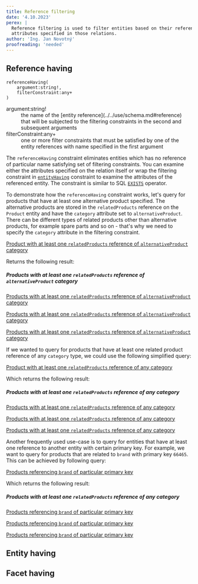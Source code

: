 ```yaml
---
title: Reference filtering
date: '4.10.2023'
perex: |
  Reference filtering is used to filter entities based on their references to other entities in the catalog or
  attributes specified in those relations.
author: 'Ing. Jan Novotný'
proofreading: 'needed'
---
```


## Reference having

```evitaql-syntax
referenceHaving(
    argument:string!,
    filterConstraint:any+
)
```

<dl>
    <dt>argument:string!</dt>
    <dd>
        the name of the [entity reference](../../use/schema.md#reference) that will be subjected to the filtering 
        constraints in the second and subsequent arguments
    </dd>
    <dt>filterConstraint:any+</dt>
    <dd>
        one or more filter constraints that must be satisfied by one of the entity references with name specified in 
        the first argument
    </dd>
</dl>

The `referenceHaving` constraint eliminates entities which has no reference of particular name satisfying set of 
filtering constraints. You can examine either the attributes specified on the relation itself or wrap the filtering
constraint in [`entityHaving`](#entity-having) constraint to examine the attributes of the referenced entity.
The constraint is similar to SQL [`EXISTS`](https://www.w3schools.com/sql/sql_exists.asp) operator.

To demonstrate how the `referenceHaving` constraint works, let's query for products that have at least one alternative 
product specified. The alternative products are stored in the `relatedProducts` reference on the `Product` entity and
have the `category` attribute set to `alternativeProduct`. There can be different types of related products other than
alternative products, for example spare parts and so on - that's why we need to specify the `category` attribute in 
the filtering constraint.

<SourceCodeTabs requires="evita_functional_tests/src/test/resources/META-INF/documentation/evitaql-init.java" langSpecificTabOnly>

[Product with at least one `relatedProducts` reference of `alternativeProduct` category](/documentation/user/en/query/filtering/examples/references/reference-having.evitaql)
</SourceCodeTabs>

Returns the following result:

<Note type="info">

<NoteTitle toggles="true">

##### Products with at least one `relatedProducts` reference of `alternativeProduct` category
</NoteTitle>

<LanguageSpecific to="evitaql,java,csharp">

<MDInclude>[Products with at least one `relatedProducts` reference of `alternativeProduct` category](/documentation/user/en/query/filtering/examples/references/reference-having.evitaql.md)</MDInclude>

</LanguageSpecific>

<LanguageSpecific to="graphql">

<MDInclude>[Products with at least one `relatedProducts` reference of `alternativeProduct` category](/documentation/user/en/query/filtering/examples/references/reference-having.graphql.json.md)</MDInclude>

</LanguageSpecific>

<LanguageSpecific to="rest">

<MDInclude>[Products with at least one `relatedProducts` reference of `alternativeProduct` category](/documentation/user/en/query/filtering/examples/references/reference-having.rest.json.md)</MDInclude>

</LanguageSpecific>

</Note>

If we wanted to query for products that have at least one related product reference of any `category` type, we could use
the following simplified query:

<SourceCodeTabs requires="evita_functional_tests/src/test/resources/META-INF/documentation/evitaql-init.java" langSpecificTabOnly>

[Product with at least one `relatedProducts` reference of any category](/documentation/user/en/query/filtering/examples/references/reference-having-any.evitaql)
</SourceCodeTabs>

Which returns the following result:

<Note type="info">

<NoteTitle toggles="true">

##### Products with at least one `relatedProducts` reference of any category
</NoteTitle>

<LanguageSpecific to="evitaql,java,csharp">

<MDInclude>[Products with at least one `relatedProducts` reference of any category](/documentation/user/en/query/filtering/examples/references/reference-having-any.evitaql.md)</MDInclude>

</LanguageSpecific>

<LanguageSpecific to="graphql">

<MDInclude>[Products with at least one `relatedProducts` reference of any category](/documentation/user/en/query/filtering/examples/references/reference-having-any.graphql.json.md)</MDInclude>

</LanguageSpecific>

<LanguageSpecific to="rest">

<MDInclude>[Products with at least one `relatedProducts` reference of any category](/documentation/user/en/query/filtering/examples/references/reference-having-any.rest.json.md)</MDInclude>

</LanguageSpecific>

</Note>

Another frequently used use-case is to query for entities that have at least one reference to another entity with
certain primary key. For example, we want to query for products that are related to `brand` with primary key `66465`.
This can be achieved by following query:

<SourceCodeTabs requires="evita_functional_tests/src/test/resources/META-INF/documentation/evitaql-init.java" langSpecificTabOnly>

[Products referencing `brand` of particular primary key](/documentation/user/en/query/filtering/examples/references/reference-having-exact-id.evitaql)
</SourceCodeTabs>

Which returns the following result:

<Note type="info">

<NoteTitle toggles="true">

##### Products with at least one `relatedProducts` reference of any category
</NoteTitle>

<LanguageSpecific to="evitaql,java,csharp">

<MDInclude>[Products referencing `brand` of particular primary key](/documentation/user/en/query/filtering/examples/references/reference-having-exact-id.evitaql.md)</MDInclude>

</LanguageSpecific>

<LanguageSpecific to="graphql">

<MDInclude>[Products referencing `brand` of particular primary key](/documentation/user/en/query/filtering/examples/references/reference-having-exact-id.graphql.json.md)</MDInclude>

</LanguageSpecific>

<LanguageSpecific to="rest">

<MDInclude>[Products referencing `brand` of particular primary key](/documentation/user/en/query/filtering/examples/references/reference-having-exact-id.rest.json.md)</MDInclude>

</LanguageSpecific>

</Note>

## Entity having

## Facet having
